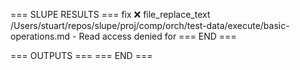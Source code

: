 === SLUPE RESULTS ===
fix ❌ file_replace_text /Users/stuart/repos/slupe/proj/comp/orch/test-data/execute/basic-operations.md - Read access denied for
=== END ===

=== OUTPUTS ===
=== END ===
